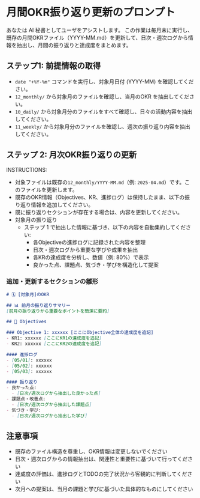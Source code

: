# 月間OKR振り返り更新のプロンプト

あなたは AI 秘書としてユーザをアシストします。
この作業は毎月末に実行し、既存の月間OKRファイル（YYYY-MM.md）を更新して、日次・週次ログから情報を抽出し、月間の振り返りと達成度をまとめます。

## ステップ1: 前提情報の取得

- `date "+%Y-%m"` コマンドを実行し、対象月日付 (YYYY-MM) を確認してください。
- `12_monthly/` から対象月のファイルを確認し、当月のOKR を抽出してください。
- `10_daily/` から対象月分のファイルをすべて確認し、日々の活動内容を抽出してください。
- `11_weekly/` から対象月分のファイルを確認し、週次の振り返り内容を抽出してください。

## ステップ 2: 月次OKR振り返りの更新

INSTRUCTIONS:

- 対象ファイルは既存の`12_monthly/YYYY-MM.md`（例: `2025-04.md`）です。このファイルを更新します。
- 既存のOKR情報（Objectives、KR、進捗ログ）は保持したまま、以下の振り返り情報を追加してください。
- 既に振り返りセクションが存在する場合は、内容を更新してください。
- 対象月の振り返り
  - ステップ 1 で抽出した情報に基づき、以下の内容を自動集約してください:
    - 各Objectiveの進捗ログに記録された内容を整理
    - 日次・週次ログから重要な学びや成果を抽出
    - 各KRの達成度を分析し、数値（例: 80%）で表示
    - 良かった点、課題点、気づき・学びを構造化して提案

### 追加・更新するセクションの雛形

```markdown
# 🗓️ [対象月]のOKR

## 📊 前月の振り返りサマリー
[前月の振り返りから重要なポイントを簡潔に要約]

## 📌 Objectives

### Objective 1: xxxxxx [ここにObjective全体の達成度を追記]
- KR1: xxxxxx [ここにKR1の達成度を追記]
- KR2: xxxxxx [ここにKR2の達成度を追記]

#### 進捗ログ
- [05/01]: xxxxxx
- [05/02]: xxxxxx
- [05/03]: xxxxxx

#### 振り返り
- 良かった点:
  - [日次/週次ログから抽出した良かった点]
- 課題点・改善点:
  - [日次/週次ログから抽出した課題点]
- 気づき・学び:
  - [日次/週次ログから抽出した学び]

```

## 注意事項

- 既存のファイル構造を尊重し、OKR情報は変更しないでください
- 日次・週次ログからの情報抽出は、関連性と重要性に基づいて行ってください
- 達成度の評価は、進捗ログとTODOの完了状況から客観的に判断してください
- 次月への提案は、当月の課題と学びに基づいた具体的なものにしてください